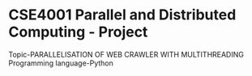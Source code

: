 # CSE4001 Parallel and Distributed Computing - Project
Topic-PARALLELISATION OF WEB CRAWLER WITH MULTITHREADING
Programming language-Python
 
